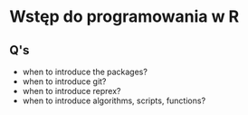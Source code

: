 # Wstęp do programowania w R

## Q's

- when to introduce the packages?
- when to introduce git?
- when to introduce reprex?
- when to introduce algorithms, scripts, functions?